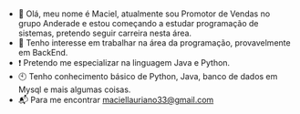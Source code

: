 ### 

- :wave: Olá, meu nome é Maciel, atualmente sou Promotor de Vendas no grupo Anderade e estou começando a estudar programação de sistemas, pretendo seguir carreira nesta área.
- 👀 Tenho interesse em trabalhar na área da programação, provavelmente em BackEnd.
- ❗ Pretendo me especializar na linguagem Java e Python.
- 🕙 Tenho conhecimento básico de Python, Java, banco de dados em Mysql e mais algumas coisas.
- 📬 Para me encontrar maciellauriano33@gmail.com
